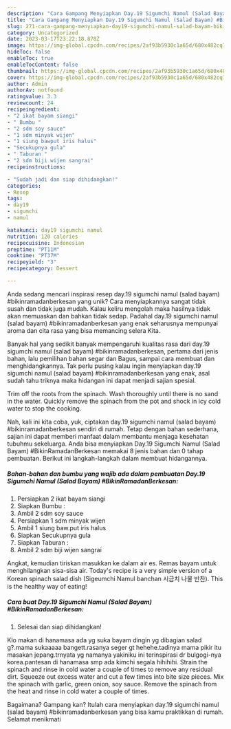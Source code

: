 ```yaml
---
description: "Cara Gampang Menyiapkan Day.19 Sigumchi Namul (Salad Bayam) #BikinRamadanBerkesan yang Mantap"
title: "Cara Gampang Menyiapkan Day.19 Sigumchi Namul (Salad Bayam) #BikinRamadanBerkesan yang Mantap"
slug: 271-cara-gampang-menyiapkan-day19-sigumchi-namul-salad-bayam-bikinramadanberkesan-yang-mantap
category: Uncategorized
date: 2023-03-17T23:22:18.878Z
image: https://img-global.cpcdn.com/recipes/2af93b5930c1a65d/680x482cq70/day19-sigumchi-namul-salad-bayam-bikinramadanberkesan-foto-resep-utama.jpg
hideToc: false
enableToc: true
enableTocContent: false
thumbnail: https://img-global.cpcdn.com/recipes/2af93b5930c1a65d/680x482cq70/day19-sigumchi-namul-salad-bayam-bikinramadanberkesan-foto-resep-utama.jpg
cover: https://img-global.cpcdn.com/recipes/2af93b5930c1a65d/680x482cq70/day19-sigumchi-namul-salad-bayam-bikinramadanberkesan-foto-resep-utama.jpg
author: Admin
authorAv: notfound
ratingvalue: 3.3
reviewcount: 24
recipeingredient:
- "2 ikat bayam siangi"
- " Bumbu "
- "2 sdm soy sauce"
- "1 sdm minyak wijen"
- "1 siung bawput iris halus"
- "Secukupnya gula"
- " Taburan "
- "2 sdm biji wijen sangrai"
recipeinstructions:

- "Sudah jadi dan siap dihidangkan!"
categories:
- Resep
tags:
- day19
- sigumchi
- namul

katakunci: day19 sigumchi namul 
nutrition: 120 calories
recipecuisine: Indonesian
preptime: "PT11M"
cooktime: "PT37M"
recipeyield: "3"
recipecategory: Dessert

---
```





Anda sedang mencari inspirasi resep day.19 sigumchi namul (salad bayam) #bikinramadanberkesan yang unik? Cara menyiapkannya sangat tidak susah dan tidak juga mudah. Kalau keliru mengolah maka hasilnya tidak akan memuaskan dan bahkan tidak sedap. Padahal day.19 sigumchi namul (salad bayam) #bikinramadanberkesan yang enak seharusnya mempunyai aroma dan cita rasa yang bisa memancing selera Kita.





Banyak hal yang sedikit banyak mempengaruhi kualitas rasa dari day.19 sigumchi namul (salad bayam) #bikinramadanberkesan, pertama dari jenis bahan, lalu pemilihan bahan segar dan Bagus, sampai cara membuat dan menghidangkannya. Tak perlu pusing kalau ingin menyiapkan day.19 sigumchi namul (salad bayam) #bikinramadanberkesan yang enak,      asal sudah tahu triknya maka hidangan ini dapat menjadi sajian spesial.














Trim off the roots from the spinach. Wash thoroughly until there is no sand in the water. Quickly remove the spinach from the pot and shock in icy cold water to stop the cooking.






Nah, kali ini kita coba, yuk, ciptakan day.19 sigumchi namul (salad bayam) #bikinramadanberkesan sendiri di rumah. Tetap dengan bahan sederhana, sajian ini dapat memberi manfaat dalam membantu menjaga kesehatan tubuhmu sekeluarga. Anda bisa menyiapkan Day.19 Sigumchi Namul (Salad Bayam) #BikinRamadanBerkesan memakai 8 jenis bahan dan 0 tahap pembuatan. Berikut ini langkah-langkah dalam membuat hidangannya.

<!--inarticleads1-->

##### Bahan-bahan dan bumbu yang wajib ada dalam pembuatan Day.19 Sigumchi Namul (Salad Bayam) #BikinRamadanBerkesan:

1. Persiapkan 2 ikat bayam siangi
1. Siapkan  Bumbu :
1. Ambil 2 sdm soy sauce
1. Persiapkan 1 sdm minyak wijen
1. Ambil 1 siung baw.put iris halus
1. Siapkan Secukupnya gula
1. Siapkan  Taburan :
1. Ambil 2 sdm biji wijen sangrai


Angkat, kemudian tiriskan masukkan ke dalam air es. Remas bayam untuk menghilangkan sisa-sisa air. Today&#39;s recipe is a very simple version of a Korean spinach salad dish (Sigeumchi Namul banchan 시금치 나물 반찬). This is the healthy way of eating! 

<!--inarticleads2-->

##### Cara buat Day.19 Sigumchi Namul (Salad Bayam) #BikinRamadanBerkesan:


1. Selesai dan siap dihidangkan!

Klo makan di hanamasa ada yg suka bayam dingin yg dibagian salad g?.mama sukaaaaa bangett.rasanya seger gt hehehe.tadinya mama pikir itu masakan jepang.trnyata yg namanya yakiniku ini terinspirasi dr bulgogi-nya korea.pantesan di hanamasa smp ada kimchi segala hihihihi. Strain the spinach and rinse in cold water a couple of times to remove any residual dirt. Squeeze out excess water and cut a few times into bite size pieces. Mix the spinach with garlic, green onion, soy sauce. Remove the spinach from the heat and rinse in cold water a couple of times. 

Bagaimana? Gampang kan? Itulah cara menyiapkan day.19 sigumchi namul (salad bayam) #bikinramadanberkesan yang bisa kamu praktikkan di rumah. Selamat menikmati
